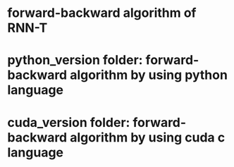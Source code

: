 # forward-backward algorithm of RNN-T

# python_version folder: forward-backward algorithm  by using python language
# cuda_version folder: forward-backward algorithm  by using cuda c language
